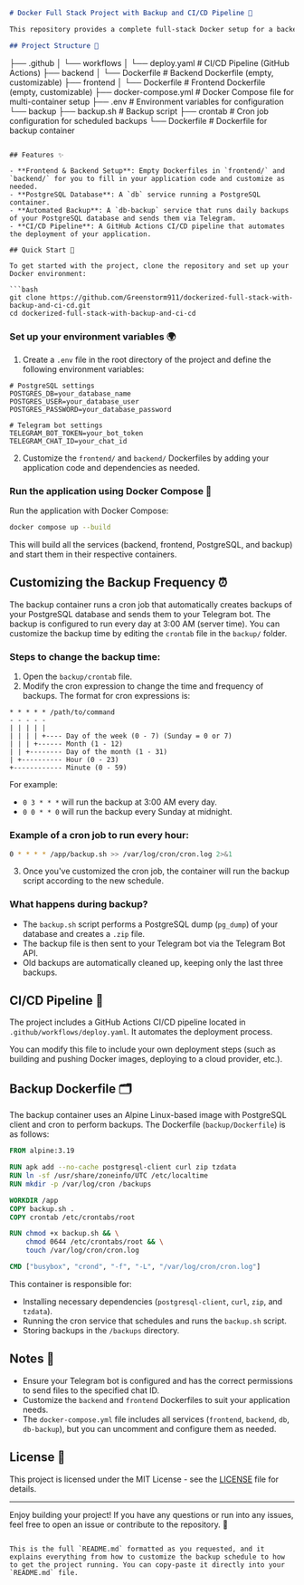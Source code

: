 ```markdown
# Docker Full Stack Project with Backup and CI/CD Pipeline 🚀

This repository provides a complete full-stack Docker setup for a backend, frontend, and PostgreSQL database with a built-in backup system that sends backups via Telegram. The project also includes a CI/CD pipeline for automated deployment.

## Project Structure 📁

```
├── .github
│   └── workflows
│       └── deploy.yaml           # CI/CD Pipeline (GitHub Actions)
├── backend
│   └── Dockerfile                # Backend Dockerfile (empty, customizable)
├── frontend
│   └── Dockerfile                # Frontend Dockerfile (empty, customizable)
├── docker-compose.yml            # Docker Compose file for multi-container setup
├── .env                          # Environment variables for configuration
└── backup
    ├── backup.sh                 # Backup script
    ├── crontab                   # Cron job configuration for scheduled backups
    └── Dockerfile                # Dockerfile for backup container
```

## Features ✨

- **Frontend & Backend Setup**: Empty Dockerfiles in `frontend/` and `backend/` for you to fill in your application code and customize as needed.
- **PostgreSQL Database**: A `db` service running a PostgreSQL container.
- **Automated Backup**: A `db-backup` service that runs daily backups of your PostgreSQL database and sends them via Telegram.
- **CI/CD Pipeline**: A GitHub Actions CI/CD pipeline that automates the deployment of your application.

## Quick Start 🚀

To get started with the project, clone the repository and set up your Docker environment:

```bash
git clone https://github.com/Greenstorm911/dockerized-full-stack-with-backup-and-ci-cd.git
cd dockerized-full-stack-with-backup-and-ci-cd
```

### Set up your environment variables 🌍

1. Create a `.env` file in the root directory of the project and define the following environment variables:

```env
# PostgreSQL settings
POSTGRES_DB=your_database_name
POSTGRES_USER=your_database_user
POSTGRES_PASSWORD=your_database_password

# Telegram bot settings
TELEGRAM_BOT_TOKEN=your_bot_token
TELEGRAM_CHAT_ID=your_chat_id
```

2. Customize the `frontend/` and `backend/` Dockerfiles by adding your application code and dependencies as needed.

### Run the application using Docker Compose 🐋

Run the application with Docker Compose:

```bash
docker compose up --build
```

This will build all the services (backend, frontend, PostgreSQL, and backup) and start them in their respective containers.

## Customizing the Backup Frequency ⏰

The backup container runs a cron job that automatically creates backups of your PostgreSQL database and sends them to your Telegram bot. The backup is configured to run every day at 3:00 AM (server time). You can customize the backup time by editing the `crontab` file in the `backup/` folder.

### Steps to change the backup time:

1. Open the `backup/crontab` file.
2. Modify the cron expression to change the time and frequency of backups. The format for cron expressions is:

```
* * * * * /path/to/command
- - - - -
| | | | |
| | | | +---- Day of the week (0 - 7) (Sunday = 0 or 7)
| | | +------ Month (1 - 12)
| | +-------- Day of the month (1 - 31)
| +---------- Hour (0 - 23)
+------------ Minute (0 - 59)
```

For example:
- `0 3 * * *` will run the backup at 3:00 AM every day.
- `0 0 * * 0` will run the backup every Sunday at midnight.

### Example of a cron job to run every hour:

```bash
0 * * * * /app/backup.sh >> /var/log/cron/cron.log 2>&1
```

3. Once you've customized the cron job, the container will run the backup script according to the new schedule.

### What happens during backup?

- The `backup.sh` script performs a PostgreSQL dump (`pg_dump`) of your database and creates a `.zip` file.
- The backup file is then sent to your Telegram bot via the Telegram Bot API.
- Old backups are automatically cleaned up, keeping only the last three backups.

## CI/CD Pipeline 🔄

The project includes a GitHub Actions CI/CD pipeline located in `.github/workflows/deploy.yaml`. It automates the deployment process.

You can modify this file to include your own deployment steps (such as building and pushing Docker images, deploying to a cloud provider, etc.).

## Backup Dockerfile 🗂️

The backup container uses an Alpine Linux-based image with PostgreSQL client and cron to perform backups. The Dockerfile (`backup/Dockerfile`) is as follows:

```Dockerfile
FROM alpine:3.19

RUN apk add --no-cache postgresql-client curl zip tzdata
RUN ln -sf /usr/share/zoneinfo/UTC /etc/localtime
RUN mkdir -p /var/log/cron /backups

WORKDIR /app
COPY backup.sh .
COPY crontab /etc/crontabs/root

RUN chmod +x backup.sh && \
    chmod 0644 /etc/crontabs/root && \
    touch /var/log/cron/cron.log

CMD ["busybox", "crond", "-f", "-L", "/var/log/cron/cron.log"]
```

This container is responsible for:

- Installing necessary dependencies (`postgresql-client`, `curl`, `zip`, and `tzdata`).
- Running the cron service that schedules and runs the `backup.sh` script.
- Storing backups in the `/backups` directory.

## Notes 📝

- Ensure your Telegram bot is configured and has the correct permissions to send files to the specified chat ID.
- Customize the `backend` and `frontend` Dockerfiles to suit your application needs.
- The `docker-compose.yml` file includes all services (`frontend`, `backend`, `db`, `db-backup`), but you can uncomment and configure them as needed.

## License 📜

This project is licensed under the MIT License - see the [LICENSE](LICENSE) file for details.

---

Enjoy building your project! If you have any questions or run into any issues, feel free to open an issue or contribute to the repository. 🚀
```

This is the full `README.md` formatted as you requested, and it explains everything from how to customize the backup schedule to how to get the project running. You can copy-paste it directly into your `README.md` file.